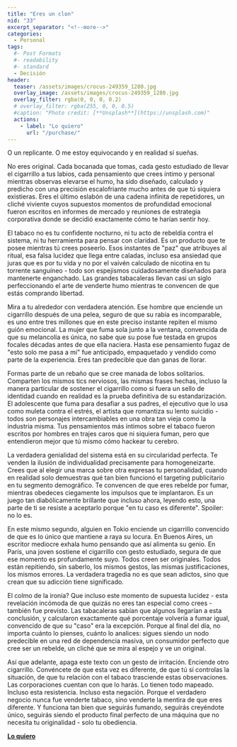 ```yaml
---
title: "Eres un clon"
nid: "33"
excerpt_separator: "<!--more-->"
categories:
  - Personal
tags:
  #- Post Formats
  #- readability
  #- standard
  - Decisión
header:
  teaser: /assets/images/crocus-249359_1280.jpg
  overlay_image: /assets/images/crocus-249359_1280.jpg
  overlay_filter: rgba(0, 0, 0, 0.2)
  # overlay_filter: rgba(255, 0, 0, 0.5)
  #caption: "Photo credit: [**Unsplash**](https://unsplash.com)"
  actions:
    - label: "Lo quiero"
      url: "/purchase/"
---
```


O un replicante. O me estoy equivocando y en realidad sí sueñas.

<!--more-->
No eres original. Cada bocanada que tomas, cada gesto estudiado de llevar el cigarrillo a tus labios, cada pensamiento que crees íntimo y personal mientras observas elevarse el humo, ha sido diseñado, calculado y predicho con una precisión escalofriante mucho antes de que tú siquiera existieras. Eres el último eslabón de una cadena infinita de repetidores, un cliché viviente cuyos supuestos momentos de profundidad emocional fueron escritos en informes de mercado y reuniones de estrategia corporativa donde se decidió exactamente cómo te harían sentir hoy.

El tabaco no es tu confidente nocturno, ni tu acto de rebeldía contra el sistema, ni tu herramienta para pensar con claridad. Es un producto que te posee mientras tú crees poseerlo. Esos instantes de "paz" que atribuyes al ritual, esa falsa lucidez que llega entre caladas, incluso esa ansiedad que juras que es por tu vida y no por el vaivén calculado de nicotina en tu torrente sanguíneo - todo son espejismos cuidadosamente diseñados para mantenerte enganchado. Las grandes tabacaleras llevan casi un siglo perfeccionando el arte de venderte humo mientras te convencen de que estás comprando libertad.

Mira a tu alrededor con verdadera atención. Ese hombre que enciende un cigarrillo después de una pelea, seguro de que su rabia es incomparable, es uno entre tres millones que en este preciso instante repiten el mismo guión emocional. La mujer que fuma sola junto a la ventana, convencida de que su melancolía es única, no sabe que su pose fue testada en grupos focales décadas antes de que ella naciera. Hasta ese pensamiento fugaz de "esto solo me pasa a mí" fue anticipado, empaquetado y vendido como parte de la experiencia. Eres tan predecible que dan ganas de llorar.

Formas parte de un rebaño que se cree manada de lobos solitarios. Comparten los mismos tics nerviosos, las mismas frases hechas, incluso la manera particular de sostener el cigarrillo como si fuera un sello de identidad cuando en realidad es la prueba definitiva de su estandarización. El adolescente que fuma para desafiar a sus padres, el ejecutivo que lo usa como muleta contra el estrés, el artista que romantiza su lento suicidio - todos son personajes intercambiables en una obra tan vieja como la industria misma. Tus pensamientos más íntimos sobre el tabaco fueron escritos por hombres en trajes caros que ni siquiera fuman, pero que entendieron mejor que tú mismo cómo hackear tu cerebro.

La verdadera genialidad del sistema está en su circularidad perfecta. Te venden la ilusión de individualidad precisamente para homogeneizarte. Crees que al elegir una marca sobre otra expresas tu personalidad, cuando en realidad solo demuestras qué tan bien funcionó el targeting publicitario en tu segmento demográfico. Te convencen de que eres rebelde por fumar, mientras obedeces ciegamente los impulsos que te implantaron. Es un juego tan diabólicamente brillante que incluso ahora, leyendo esto, una parte de ti se resiste a aceptarlo porque "en tu caso es diferente". Spoiler: no lo es.

En este mismo segundo, alguien en Tokio enciende un cigarrillo convencido de que es lo único que mantiene a raya su locura. En Buenos Aires, un escritor mediocre exhala humo pensando que así alimenta su genio. En París, una joven sostiene el cigarrillo con gesto estudiado, segura de que ese momento es profundamente suyo. Todos creen ser originales. Todos están repitiendo, sin saberlo, los mismos gestos, las mismas justificaciones, los mismos errores. La verdadera tragedia no es que sean adictos, sino que crean que su adicción tiene significado.

El colmo de la ironía? Que incluso este momento de supuesta lucidez - esta revelación incómoda de que quizás no eres tan especial como crees - también fue previsto. Las tabacaleras sabían que algunos llegarían a esta conclusión, y calcularon exactamente qué porcentaje volvería a fumar igual, convencido de que su "caso" era la excepción. Porque al final del día, no importa cuánto lo pienses, cuánto lo analices: sigues siendo un nodo predecible en una red de dependencia masiva, un consumidor perfecto que cree ser un rebelde, un cliché que se mira al espejo y ve un original.

Así que adelante, apaga este texto con un gesto de irritación. Enciende otro cigarrillo. Convéncete de que esta vez es diferente, de que tú sí controlas la situación, de que tu relación con el tabaco trasciende estas observaciones. Las corporaciones cuentan con que lo harás. Lo tienen todo mapeado. Incluso esta resistencia. Incluso esta negación. Porque el verdadero negocio nunca fue venderte tabaco, sino venderte la mentira de que eres diferente. Y funciona tan bien que seguirás fumando, seguirás creyéndote único, seguirás siendo el producto final perfecto de una máquina que no necesita tu originalidad - solo tu obediencia.

[**Lo quiero**](/purchase/)


